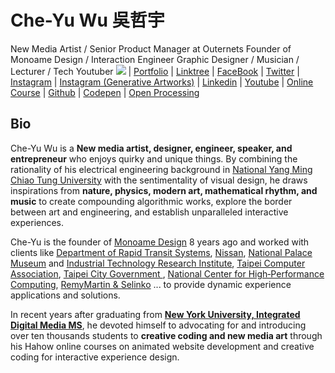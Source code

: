 # Che-Yu Wu 吳哲宇

New Media Artist / Senior Product Manager at Outernets
Founder of Monoame Design / Interaction Engineer
Graphic Designer / Musician / Lecturer / Tech Youtuber
![](https://i.imgur.com/4oZIq5S.jpg)
| [Portfolio](https://cheyuwu.com/) | [Linktree](https://linktr.ee/cheyuwu) | [FaceBook](https://www.facebook.com/cheyuwu345/) |  [Twitter](https://twitter.com/cheyuwu345) | [Instagram](https://www.instagram.com/cheyuwu345/)
| [Instagram (Generative Artworks)](https://www.instagram.com/cheyuwu345/) | [Linkedin](https://www.linkedin.com/in/cheyuwu/?locale=en_US) | [Youtube](https://www.youtube.com/channel/UCHX_XMhPrtvOmgGOnA2eTmA) 
| [Online Course](https://hahow.in/@majer?tr=majer) | [Github](https://github.com/frank890417) | [Codepen](https://codepen.io/frank890417) | [Open Processing](https://openprocessing.org/user/139364/)


## Bio

Che-Yu Wu is a **New media artist, designer, engineer, speaker, and entrepreneur** who enjoys quirky and unique things. By combining the rationality of his electrical engineering background in [National Yang Ming Chiao Tung University](https://www.nycu.edu.tw/) with the sentimentality of visual design, he draws inspirations from **nature, physics, modern art, mathematical rhythm, and music** to create compounding algorithmic works, explore the border between art and engineering, and establish unparalleled interactive experiences. 

Che-Yu is the founder of [Monoame Design](https://monoame.com/) 8 years ago and worked with clients like [Department of Rapid Transit Systems](https://en.wikipedia.org/wiki/Department_of_Rapid_Transit_Systems,_Taipei_City_Government), [Nissan](https://www.nissanusa.com/), [National Palace Museum](https://www.npm.gov.tw/?l=2) and [Industrial Technology Research Institute](https://www.itri.org.tw/english/), [Taipei Computer Association](https://www.tca.org.tw/en/), [Taipei City Government ](https://english.gov.taipei/), [National Center for High‑Performance Computing](https://www.nchc.org.tw/?langid=2), [RemyMartin & Selinko](https://selinko.com/press/remy-martin-club-connected-bottle/) ... to provide dynamic experience applications and solutions.

In recent years after graduating from [**New York University, Integrated Digital Media MS**](http://idm.engineering.nyu.edu/), he devoted himself to advocating for and introducing over ten thousands students to **creative coding and new media art** through his Hahow online courses on animated website development and creative coding for interactive experience design.
